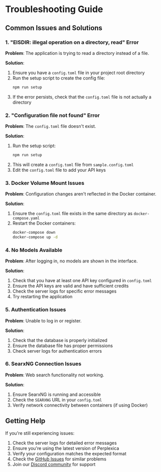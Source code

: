 # Troubleshooting Guide

## Common Issues and Solutions

### 1. "EISDIR: illegal operation on a directory, read" Error

**Problem**: The application is trying to read a directory instead of a file.

**Solution**: 
1. Ensure you have a `config.toml` file in your project root directory
2. Run the setup script to create the config file:
   ```bash
   npm run setup
   ```
3. If the error persists, check that the `config.toml` file is not actually a directory

### 2. "Configuration file not found" Error

**Problem**: The `config.toml` file doesn't exist.

**Solution**:
1. Run the setup script:
   ```bash
   npm run setup
   ```
2. This will create a `config.toml` file from `sample.config.toml`
3. Edit the `config.toml` file to add your API keys

### 3. Docker Volume Mount Issues

**Problem**: Configuration changes aren't reflected in the Docker container.

**Solution**:
1. Ensure the `config.toml` file exists in the same directory as `docker-compose.yaml`
2. Restart the Docker containers:
   ```bash
   docker-compose down
   docker-compose up -d
   ```

### 4. No Models Available

**Problem**: After logging in, no models are shown in the interface.

**Solution**:
1. Check that you have at least one API key configured in `config.toml`
2. Ensure the API keys are valid and have sufficient credits
3. Check the server logs for specific error messages
4. Try restarting the application

### 5. Authentication Issues

**Problem**: Unable to log in or register.

**Solution**:
1. Check that the database is properly initialized
2. Ensure the database file has proper permissions
3. Check server logs for authentication errors

### 6. SearxNG Connection Issues

**Problem**: Web search functionality not working.

**Solution**:
1. Ensure SearxNG is running and accessible
2. Check the `SEARXNG` URL in your `config.toml`
3. Verify network connectivity between containers (if using Docker)

## Getting Help

If you're still experiencing issues:

1. Check the server logs for detailed error messages
2. Ensure you're using the latest version of Perplexica
3. Verify your configuration matches the expected format
4. Check the [GitHub Issues](https://github.com/ItzCrazyKns/Perplexica/issues) for similar problems
5. Join our [Discord community](https://discord.gg/26aArMy8tT) for support 